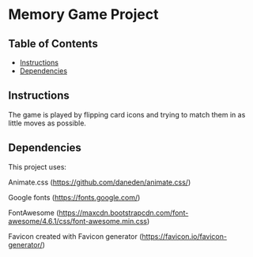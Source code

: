 # Memory Game Project

## Table of Contents

-   [Instructions](#instructions)
-   [Dependencies](#dependencies)

## Instructions

The game is played by flipping card icons and trying to match them in as little moves as possible.

## Dependencies

This project uses:

Animate.css (https://github.com/daneden/animate.css/)

Google fonts (https://fonts.google.com/)

FontAwesome (https://maxcdn.bootstrapcdn.com/font-awesome/4.6.1/css/font-awesome.min.css)

Favicon created with Favicon generator (https://favicon.io/favicon-generator/)

